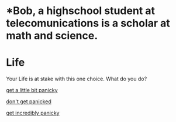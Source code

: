 # *Bob, a highschool student at telecomunications is a scholar at math and science. 
# Life
Your Life is at stake with this one choice.  What do you do?

[get a little bit panicky](work.md)


[don't get panicked](situations/work.md)



[get incredibly panicky](work.md)



